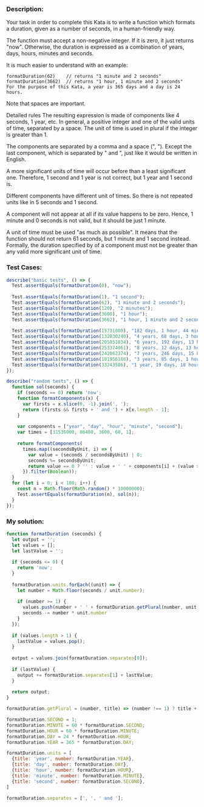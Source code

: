 

### Description:

Your task in order to complete this Kata is to write a function which formats a duration, given as a number of seconds, in a human-friendly way.

The function must accept a non-negative integer. If it is zero, it just returns "now". Otherwise, the duration is expressed as a combination of years, days, hours, minutes and seconds.

It is much easier to understand with an example:

```
formatDuration(62)    // returns "1 minute and 2 seconds"
formatDuration(3662)  // returns "1 hour, 1 minute and 2 seconds"
For the purpose of this Kata, a year is 365 days and a day is 24 hours.
```

Note that spaces are important.

Detailed rules
The resulting expression is made of components like 4 seconds, 1 year, etc. In general, a positive integer and one of the valid units of time, separated by a space. The unit of time is used in plural if the integer is greater than 1.

The components are separated by a comma and a space (", "). Except the last component, which is separated by " and ", just like it would be written in English.

A more significant units of time will occur before than a least significant one. Therefore, 1 second and 1 year is not correct, but 1 year and 1 second is.

Different components have different unit of times. So there is not repeated units like in 5 seconds and 1 second.

A component will not appear at all if its value happens to be zero. Hence, 1 minute and 0 seconds is not valid, but it should be just 1 minute.

A unit of time must be used "as much as possible". It means that the function should not return 61 seconds, but 1 minute and 1 second instead. Formally, the duration specified by of a component must not be greater than any valid more significant unit of time.

### Test Cases:

```javascript
describe("basic tests", () => {
  Test.assertEquals(formatDuration(0), "now");
  
  Test.assertEquals(formatDuration(1), "1 second");
  Test.assertEquals(formatDuration(62), "1 minute and 2 seconds");
  Test.assertEquals(formatDuration(120), "2 minutes");
  Test.assertEquals(formatDuration(3600), "1 hour");
  Test.assertEquals(formatDuration(3662), "1 hour, 1 minute and 2 seconds");
  
  Test.assertEquals(formatDuration(15731080), "182 days, 1 hour, 44 minutes and 40 seconds");
  Test.assertEquals(formatDuration(132030240), "4 years, 68 days, 3 hours and 4 minutes");
  Test.assertEquals(formatDuration(205851834), "6 years, 192 days, 13 hours, 3 minutes and 54 seconds");
  Test.assertEquals(formatDuration(253374061), "8 years, 12 days, 13 hours, 41 minutes and 1 second");
  Test.assertEquals(formatDuration(242062374), "7 years, 246 days, 15 hours, 32 minutes and 54 seconds");
  Test.assertEquals(formatDuration(101956166), "3 years, 85 days, 1 hour, 9 minutes and 26 seconds");
  Test.assertEquals(formatDuration(33243586), "1 year, 19 days, 18 hours, 19 minutes and 46 seconds");
});

describe("random tests", () => {
  function sol(seconds) {
    if (seconds == 0) return 'now';
    function formatComponents(x) {
      var firsts = x.slice(0, -1).join(', ');
      return (firsts && firsts + ' and ') + x[x.length - 1];
    }
  
    var components = ["year", "day", "hour", "minute", "second"];
    var times = [31536000, 86400, 3600, 60, 1];
  
    return formatComponents(
      times.map((secondsByUnit, i) => {
        var value = (seconds / secondsByUnit) | 0;
        seconds %= secondsByUnit;
        return value == 0 ? '' : value + ' ' + components[i] + (value > 1 ? 's' : '');
      }).filter(Boolean));
  }
  for (let i = 0; i < 100; i++) {
    const n = Math.floor(Math.random() * 10000000);
    Test.assertEquals(formatDuration(n), sol(n));
  }
});
```

### My solution:

```javascript
function formatDuration (seconds) {
  let output = '';
  let values = [];
  let lastValue = '';
  
  if (seconds <= 0) {
    return 'now';
  }
  
  formatDuration.units.forEach((unit) => {
    let number = Math.floor(seconds / unit.number);
    
    if (number >= 1) {
      values.push(number + ' ' + formatDuration.getPlural(number, unit.title));
      seconds -= number * unit.number
    }
  });
  
  if (values.length > 1) {
    lastValue = values.pop();
  }
  
  output = values.join(formatDuration.separates[0]);
  
  if (lastValue) {
    output += formatDuration.separates[1] + lastValue;
  }
  
  return output;
}

formatDuration.getPlural = (number, title) => (number !== 1) ? title + 's' : title;

formatDuration.SECOND = 1;
formatDuration.MINUTE = 60 * formatDuration.SECOND;
formatDuration.HOUR = 60 * formatDuration.MINUTE;
formatDuration.DAY = 24 * formatDuration.HOUR;
formatDuration.YEAR = 365 * formatDuration.DAY;

formatDuration.units = [
  {title: 'year', number: formatDuration.YEAR},
  {title: 'day', number: formatDuration.DAY},
  {title: 'hour', number: formatDuration.HOUR},
  {title: 'minute', number: formatDuration.MINUTE},
  {title: 'second', number: formatDuration.SECOND},
]

formatDuration.separates = [', ', ' and '];

```
